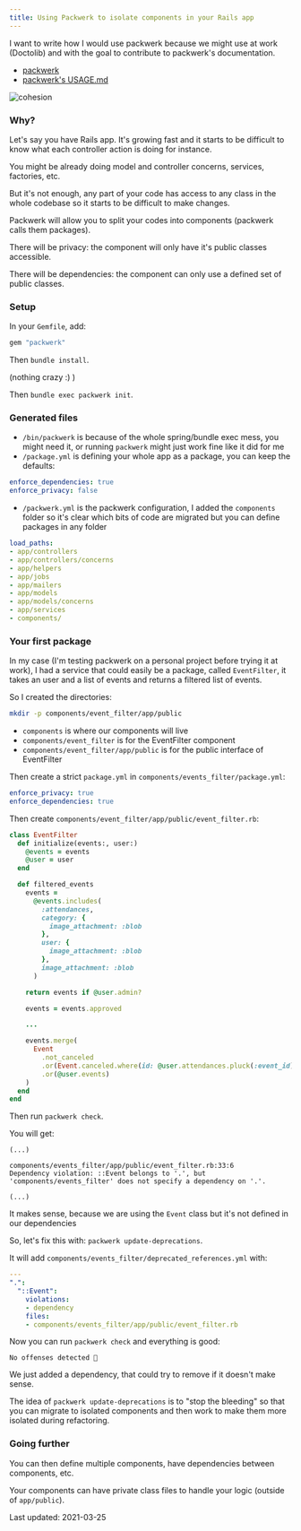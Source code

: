 ```yaml
---
title: Using Packwerk to isolate components in your Rails app
---
```


I want to write how I would use packwerk because we might use at work (Doctolib) and with the goal to contribute to packwerk's documentation.

- [packwerk](https://github.com/Shopify/packwerk)
- [packwerk's USAGE.md](https://github.com/Shopify/packwerk/blob/main/USAGE.md)

![cohesion](https://i.imgur.com/GlsETV9m.png)

### Why?

Let's say you have Rails app. It's growing fast and it starts to be difficult to know what each controller action is doing for instance.

You might be already doing model and controller concerns, services, factories, etc.

But it's not enough, any part of your code has access to any class in the whole codebase so it starts to be difficult to make changes.

Packwerk will allow you to split your codes into components (packwerk calls them packages).

There will be privacy: the component will only have it's public classes accessible.

There will be dependencies: the component can only use a defined set of public classes.

### Setup

In your `Gemfile`, add:

```ruby
gem "packwerk"
```

Then `bundle install`.

(nothing crazy :) )

Then `bundle exec packwerk init`.

### Generated files

- `/bin/packwerk` is because of the whole spring/bundle exec mess, you might need it, or running `packwerk` might just work fine like it did for me
- `/package.yml` is defining your whole app as a package, you can keep the defaults:

```yaml
enforce_dependencies: true
enforce_privacy: false
```

- `/packwerk.yml` is the packwerk configuration, I added the `components` folder so it's clear which bits of code are migrated but you can define packages in any folder

```yaml
load_paths:
- app/controllers
- app/controllers/concerns
- app/helpers
- app/jobs
- app/mailers
- app/models
- app/models/concerns
- app/services
- components/
```

### Your first package

In my case (I'm testing packwerk on a personal project before trying it at work), I had a service that could easily be a package, called `EventFilter`, it takes an user and a list of events and returns a filtered list of events.

So I created the directories:

```bash
mkdir -p components/event_filter/app/public
```

- `components` is where our components will live
- `components/event_filter` is for the EventFilter component
- `components/event_filter/app/public` is for the public interface of EventFilter

Then create a strict `package.yml` in `components/events_filter/package.yml`:

```yaml
enforce_privacy: true
enforce_dependencies: true
```

Then create `components/event_filter/app/public/event_filter.rb`:

```ruby
class EventFilter
  def initialize(events:, user:)
    @events = events
    @user = user
  end

  def filtered_events
    events =
      @events.includes(
        :attendances,
        category: {
          image_attachment: :blob
        },
        user: {
          image_attachment: :blob
        },
        image_attachment: :blob
      )

    return events if @user.admin?

    events = events.approved

    ...

    events.merge(
      Event
        .not_canceled
        .or(Event.canceled.where(id: @user.attendances.pluck(:event_id)))
        .or(@user.events)
    )
  end
end
```

Then run `packwerk check`.

You will get:

```
(...)

components/events_filter/app/public/event_filter.rb:33:6
Dependency violation: ::Event belongs to '.', but 'components/events_filter' does not specify a dependency on '.'.

(...)
```

It makes sense, because we are using the `Event` class but it's not defined in our dependencies

So, let's fix this with: `packwerk update-deprecations`.

It will add `components/events_filter/deprecated_references.yml` with:

```yaml
---
".":
  "::Event":
    violations:
    - dependency
    files:
    - components/events_filter/app/public/event_filter.rb
```

Now you can run `packwerk check` and everything is good:

```
No offenses detected 🎉
```

We just added a dependency, that could try to remove if it doesn't make sense.

The idea of `packwerk update-deprecations` is to "stop the bleeding" so that you can migrate to isolated components and then work to make them more isolated during refactoring.

### Going further

You can then define multiple components, have dependencies between components, etc.

Your components can have private class files to handle your logic (outside of `app/public`).

Last updated: 2021-03-25
